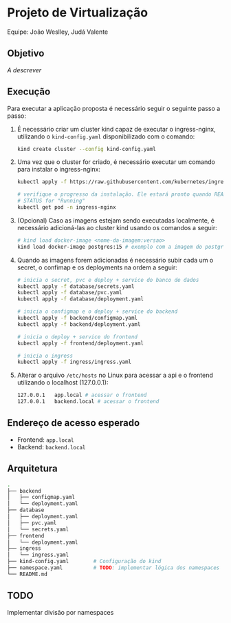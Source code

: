 # Projeto de Virtualização

Equipe: João Weslley, Judá Valente

## Objetivo

*A descrever*

## Execução

Para executar a aplicação proposta é necessário seguir o seguinte passo a passo:

1. É necessário criar um cluster kind capaz de executar o ingress-nginx, utilizando o `kind-config.yaml` disponibilizado com o comando:

    ```bash
    kind create cluster --config kind-config.yaml
    ```

2. Uma vez que o cluster for criado, é necessário executar um comando para instalar o ingress-nginx:

    ```bash
    kubectl apply -f https://raw.githubusercontent.com/kubernetes/ingress-nginx/controller-v1.13.0/deploy/static/provider/kind/deploy.yaml

    # verifique o progresso da instalação. Ele estará pronto quando READY for "1/1" e o 
    # STATUS for "Running"
    kubectl get pod -n ingress-nginx
    ```

3. (Opcional) Caso as imagens estejam sendo executadas localmente, é necessário adicioná-las ao cluster kind usando os comandos a seguir:

    ```bash
    # kind load docker-image <nome-da-imagem:versao>
    kind load docker-image postgres:15 # exemplo com a imagem do postgres:15
    ```

4. Quando as imagens forem adicionadas é necessário subir cada um o secret, o confimap e os deployments na ordem a seguir:

    ```bash
    # inicia o secret, pvc e deploy + service do banco de dados
    kubectl apply -f database/secrets.yaml 
    kubectl apply -f database/pvc.yaml 
    kubectl apply -f database/deployment.yaml

    # inicia o configmap e o deploy + service do backend
    kubectl apply -f backend/configmap.yaml 
    kubectl apply -f backend/deployment.yaml

    # inicia o deploy + service do frontend 
    kubectl apply -f frontend/deployment.yaml

    # inicia o ingress
    kubectl apply -f ingress/ingress.yaml
    ```

5. Alterar o arquivo `/etc/hosts` no Linux para acessar a api e o frontend utilizando o localhost (127.0.0.1):

    ```bash
    127.0.0.1   app.local # acessar o frontend
    127.0.0.1   backend.local # acessar o frontend
    ```

## Endereço de acesso esperado

- Frontend: `app.local`
- Backend:  `backend.local`

## Arquitetura

```bash
.
├── backend
│   ├── configmap.yaml
│   └── deployment.yaml
├── database
│   ├── deployment.yaml
│   ├── pvc.yaml
│   └── secrets.yaml
├── frontend
│   └── deployment.yaml
├── ingress
│   └── ingress.yaml
├── kind-config.yaml        # Configuração do kind
├── namespace.yaml          # TODO: implementar lógica dos namespaces
└── README.md
```

## TODO

Implementar divisão por namespaces
